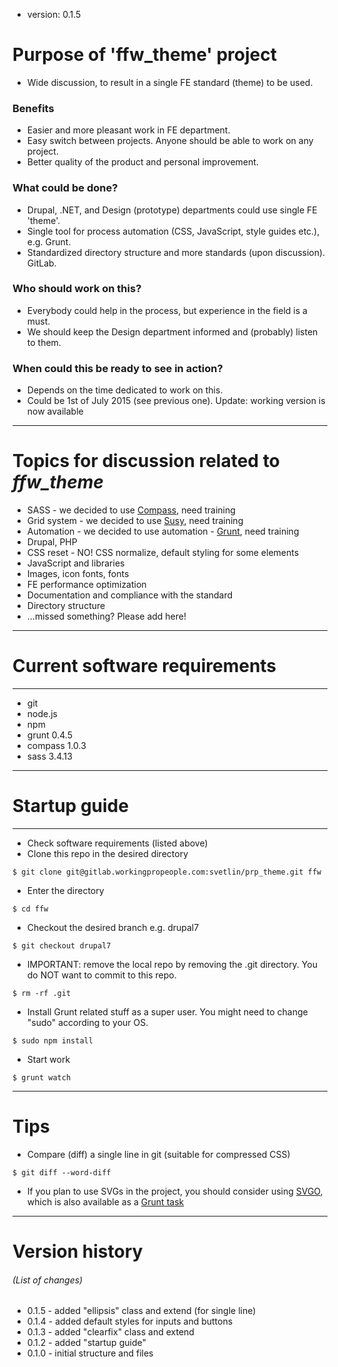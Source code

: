 * version: 0.1.5

# Purpose of 'ffw_theme' project #

* Wide discussion, to result in a single FE standard (theme) to be used.

### Benefits ###

* Easier and more pleasant work in FE department.
* Easy switch between projects. Anyone should be able to work on any project.
* Better quality of the product and personal improvement.

### What could be done? ###

* Drupal, .NET, and Design (prototype) departments could use single FE 'theme'.
* Single tool for process automation (CSS, JavaScript, style guides etc.), e.g. Grunt.
* Standardized directory structure and more standards (upon discussion). GitLab.

### Who should work on this? ###

* Everybody could help in the process, but experience in the field is a must.
* We should keep the Design department informed and (probably) listen to them.

### When could this be ready to see in action? ###

* Depends on the time dedicated to work on this.
* Could be 1st of July 2015 (see previous one). Update: working version is now available

---

# Topics for discussion related to *ffw_theme* #

* SASS - we decided to use [Compass](http://compass-style.org/), need training
* Grid system - we decided to use [Susy](http://susy.oddbird.net/), need training
* Automation - we decided to use automation - [Grunt](http://gruntjs.com/), need training
* Drupal, PHP
* CSS reset - NO! CSS normalize, default styling for some elements
* JavaScript and libraries
* Images, icon fonts, fonts
* FE performance optimization
* Documentation and compliance with the standard
* Directory structure
* ...missed something? Please add here!

---

# Current software requirements #
---
* git
* node.js
* npm
* grunt 0.4.5
* compass 1.0.3
* sass 3.4.13

---

# Startup guide #
---
* Check software requirements (listed above)
* Clone this repo in the desired directory

```
$ git clone git@gitlab.workingpropeople.com:svetlin/prp_theme.git ffw
```

* Enter the directory

```
$ cd ffw
```

* Checkout the desired branch e.g. drupal7

```
$ git checkout drupal7
```

* IMPORTANT: remove the local repo by removing the .git directory. You do NOT want to commit to this repo.

```
$ rm -rf .git
```

* Install Grunt related stuff as a super user. You might need to change "sudo" according to your OS.

```
$ sudo npm install
```

* Start work

```
$ grunt watch
```

---

# Tips #

* Compare (diff) a single line in git (suitable for compressed CSS)

```
$ git diff --word-diff
```

* If you plan to use SVGs in the project, you should consider using [SVGO](https://github.com/svg/svgo), which is also available as a [Grunt task](https://github.com/sindresorhus/grunt-svgmin)

---

# Version history #

###### (List of changes) ######

* 0.1.5 - added "ellipsis" class and extend (for single line)
* 0.1.4 - added default styles for inputs and buttons
* 0.1.3 - added "clearfix" class and extend
* 0.1.2 - added "startup guide"
* 0.1.0 - initial structure and files
